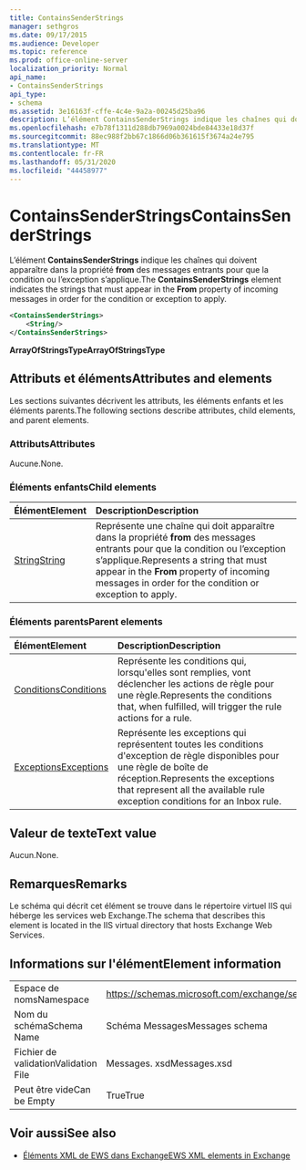 ```yaml
---
title: ContainsSenderStrings
manager: sethgros
ms.date: 09/17/2015
ms.audience: Developer
ms.topic: reference
ms.prod: office-online-server
localization_priority: Normal
api_name:
- ContainsSenderStrings
api_type:
- schema
ms.assetid: 3e16163f-cffe-4c4e-9a2a-00245d25ba96
description: L’élément ContainsSenderStrings indique les chaînes qui doivent apparaître dans la propriété from des messages entrants pour que la condition ou l’exception s’applique.
ms.openlocfilehash: e7b78f1311d288db7969a0024bde84433e18d37f
ms.sourcegitcommit: 88ec988f2bb67c1866d06b361615f3674a24e795
ms.translationtype: MT
ms.contentlocale: fr-FR
ms.lasthandoff: 05/31/2020
ms.locfileid: "44458977"
---
```

# <a name="containssenderstrings"></a><span data-ttu-id="b9118-103">ContainsSenderStrings</span><span class="sxs-lookup"><span data-stu-id="b9118-103">ContainsSenderStrings</span></span>

<span data-ttu-id="b9118-104">L’élément **ContainsSenderStrings** indique les chaînes qui doivent apparaître dans la propriété **from** des messages entrants pour que la condition ou l’exception s’applique.</span><span class="sxs-lookup"><span data-stu-id="b9118-104">The **ContainsSenderStrings** element indicates the strings that must appear in the **From** property of incoming messages in order for the condition or exception to apply.</span></span> 
  
```XML
<ContainsSenderStrings>
    <String/>
</ContainsSenderStrings>
```

 <span data-ttu-id="b9118-105">**ArrayOfStringsType**</span><span class="sxs-lookup"><span data-stu-id="b9118-105">**ArrayOfStringsType**</span></span>
## <a name="attributes-and-elements"></a><span data-ttu-id="b9118-106">Attributs et éléments</span><span class="sxs-lookup"><span data-stu-id="b9118-106">Attributes and elements</span></span>

<span data-ttu-id="b9118-107">Les sections suivantes décrivent les attributs, les éléments enfants et les éléments parents.</span><span class="sxs-lookup"><span data-stu-id="b9118-107">The following sections describe attributes, child elements, and parent elements.</span></span>
  
### <a name="attributes"></a><span data-ttu-id="b9118-108">Attributs</span><span class="sxs-lookup"><span data-stu-id="b9118-108">Attributes</span></span>

<span data-ttu-id="b9118-109">Aucune.</span><span class="sxs-lookup"><span data-stu-id="b9118-109">None.</span></span>
  
### <a name="child-elements"></a><span data-ttu-id="b9118-110">Éléments enfants</span><span class="sxs-lookup"><span data-stu-id="b9118-110">Child elements</span></span>

|<span data-ttu-id="b9118-111">**Élément**</span><span class="sxs-lookup"><span data-stu-id="b9118-111">**Element**</span></span>|<span data-ttu-id="b9118-112">**Description**</span><span class="sxs-lookup"><span data-stu-id="b9118-112">**Description**</span></span>|
|:-----|:-----|
|[<span data-ttu-id="b9118-113">String</span><span class="sxs-lookup"><span data-stu-id="b9118-113">String</span></span>](string.md) <br/> |<span data-ttu-id="b9118-114">Représente une chaîne qui doit apparaître dans la propriété **from** des messages entrants pour que la condition ou l’exception s’applique.</span><span class="sxs-lookup"><span data-stu-id="b9118-114">Represents a string that must appear in the **From** property of incoming messages in order for the condition or exception to apply.</span></span>  <br/> |
   
### <a name="parent-elements"></a><span data-ttu-id="b9118-115">Éléments parents</span><span class="sxs-lookup"><span data-stu-id="b9118-115">Parent elements</span></span>

|<span data-ttu-id="b9118-116">**Élément**</span><span class="sxs-lookup"><span data-stu-id="b9118-116">**Element**</span></span>|<span data-ttu-id="b9118-117">**Description**</span><span class="sxs-lookup"><span data-stu-id="b9118-117">**Description**</span></span>|
|:-----|:-----|
|[<span data-ttu-id="b9118-118">Conditions</span><span class="sxs-lookup"><span data-stu-id="b9118-118">Conditions</span></span>](conditions.md) <br/> |<span data-ttu-id="b9118-119">Représente les conditions qui, lorsqu'elles sont remplies, vont déclencher les actions de règle pour une règle.</span><span class="sxs-lookup"><span data-stu-id="b9118-119">Represents the conditions that, when fulfilled, will trigger the rule actions for a rule.</span></span>  <br/> |
|[<span data-ttu-id="b9118-120">Exceptions</span><span class="sxs-lookup"><span data-stu-id="b9118-120">Exceptions</span></span>](exceptions.md) <br/> |<span data-ttu-id="b9118-121">Représente les exceptions qui représentent toutes les conditions d'exception de règle disponibles pour une règle de boîte de réception.</span><span class="sxs-lookup"><span data-stu-id="b9118-121">Represents the exceptions that represent all the available rule exception conditions for an Inbox rule.</span></span>  <br/> |
   
## <a name="text-value"></a><span data-ttu-id="b9118-122">Valeur de texte</span><span class="sxs-lookup"><span data-stu-id="b9118-122">Text value</span></span>

<span data-ttu-id="b9118-123">Aucun.</span><span class="sxs-lookup"><span data-stu-id="b9118-123">None.</span></span>
  
## <a name="remarks"></a><span data-ttu-id="b9118-124">Remarques</span><span class="sxs-lookup"><span data-stu-id="b9118-124">Remarks</span></span>

<span data-ttu-id="b9118-125">Le schéma qui décrit cet élément se trouve dans le répertoire virtuel IIS qui héberge les services web Exchange.</span><span class="sxs-lookup"><span data-stu-id="b9118-125">The schema that describes this element is located in the IIS virtual directory that hosts Exchange Web Services.</span></span>
  
## <a name="element-information"></a><span data-ttu-id="b9118-126">Informations sur l'élément</span><span class="sxs-lookup"><span data-stu-id="b9118-126">Element information</span></span>

|||
|:-----|:-----|
|<span data-ttu-id="b9118-127">Espace de noms</span><span class="sxs-lookup"><span data-stu-id="b9118-127">Namespace</span></span>  <br/> |https://schemas.microsoft.com/exchange/services/2006/messages  <br/> |
|<span data-ttu-id="b9118-128">Nom du schéma</span><span class="sxs-lookup"><span data-stu-id="b9118-128">Schema Name</span></span>  <br/> |<span data-ttu-id="b9118-129">Schéma Messages</span><span class="sxs-lookup"><span data-stu-id="b9118-129">Messages schema</span></span>  <br/> |
|<span data-ttu-id="b9118-130">Fichier de validation</span><span class="sxs-lookup"><span data-stu-id="b9118-130">Validation File</span></span>  <br/> |<span data-ttu-id="b9118-131">Messages. xsd</span><span class="sxs-lookup"><span data-stu-id="b9118-131">Messages.xsd</span></span>  <br/> |
|<span data-ttu-id="b9118-132">Peut être vide</span><span class="sxs-lookup"><span data-stu-id="b9118-132">Can be Empty</span></span>  <br/> |<span data-ttu-id="b9118-133">True</span><span class="sxs-lookup"><span data-stu-id="b9118-133">True</span></span>  <br/> |
   
## <a name="see-also"></a><span data-ttu-id="b9118-134">Voir aussi</span><span class="sxs-lookup"><span data-stu-id="b9118-134">See also</span></span>



- [<span data-ttu-id="b9118-135">Éléments XML de EWS dans Exchange</span><span class="sxs-lookup"><span data-stu-id="b9118-135">EWS XML elements in Exchange</span></span>](ews-xml-elements-in-exchange.md)

